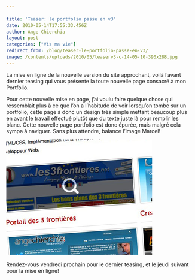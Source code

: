 ```yaml
---

title: 'Teaser: le portfolio passe en v3'
date: 2010-05-14T17:55:33.456Z
author: Ange Chierchia
layout: post
categories: ["Vis ma vie"]
redirect_from: /blog/teaser-le-portfolio-passe-en-v3/
image: /contents/uploads/2010/05/teaserv3-c-14-05-10-390x288.jpg
---
```

La mise en ligne de la nouvelle version du site approchant, voilà l&rsquo;avant dernier teasing qui vous présente la toute nouvelle page consacré à mon Portfolio.<!--more-->

Pour cette nouvelle mise en page, j&rsquo;ai voulu faire quelque chose qui ressemblait plus à ce que l&rsquo;on a l&rsquo;habitude de voir lorsqu&rsquo;on tombe sur un portfolio, cette page à donc un design très simple mettant beaucoup plus en avant le travail effectué plutôt que du texte juste là pour remplir les blanc. Cette nouvelle page portfolio est donc épurée, mais malgré cela sympa à naviguer. Sans plus attendre, balance l&rsquo;image Marcel!

<div>
  <img class="alignnone size-full wp-image-768" title="teaserv3-c-14-05-10" src="/contents/uploads/2010/05/teaserv3-c-14-05-10.jpg?fit=390%2C308" alt="" data-recalc-dims="1" />
</div>

Rendez-vous vendredi prochain pour le dernier teasing, et le jeudi suivant pour la mise en ligne!